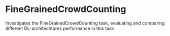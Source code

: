 # FineGrainedCrowdCounting
Investigates the FineGrainedCrowdCounting task, evaluating and comparing different DL-architechtures performance in this task
